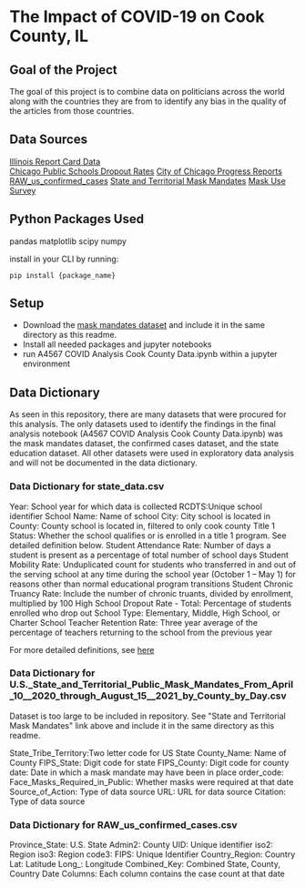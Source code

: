 # The Impact of COVID-19 on Cook County, IL

## Goal of the Project

The goal of this project is to combine data on politicians across the world along with the countries they are from to identify any bias in the quality of the articles from those countries.

## Data Sources  
[Illinois Report Card Data](https://www.isbe.net/pages/illinois-state-report-card-data.aspx)  
[Chicago Public Schools Dropout Rates](https://www.cps.edu/about/district-data/metrics/)
[City of Chicago Progress Reports](https://data.cityofchicago.org/Education/Chicago-Public-Schools-School-Progress-Reports-SY2/ngix-dc87)
[RAW_us_confirmed_cases](https://www.kaggle.com/antgoldbloom/covid19-data-from-john-hopkins-university?select=RAW_us_confirmed_cases.csv)
[State and Territorial Mask Mandates](https://data.cdc.gov/Policy-Surveillance/U-S-State-and-Territorial-Public-Mask-Mandates-Fro/62d6-pm5i)
[Mask Use Survey](https://github.com/nytimes/covid-19-data/tree/master/mask-use)

## Python Packages Used
pandas
matplotlib
scipy
numpy  

install in your CLI by running:  

`pip install {package_name}`

## Setup
* Download the [mask mandates dataset](https://data.cdc.gov/Policy-Surveillance/U-S-State-and-Territorial-Public-Mask-Mandates-Fro/62d6-pm5i) and include it in the same directory as this readme.
* Install all needed packages and jupyter notebooks
* run A4567 COVID Analysis Cook County Data.ipynb within a jupyter environment

## Data Dictionary
As seen in this repository, there are many datasets that were procured for this analysis.
The only datasets used to identify the findings in the final analysis notebook (A4567 COVID Analysis Cook County Data.ipynb)
was the mask mandates dataset, the confirmed cases dataset, and the
state education dataset. All other datasets were used in exploratory data analysis and will
not be documented in the data dictionary.

### Data Dictionary for state_data.csv
Year: School year for which data is collected
RCDTS:Unique school identifier
School Name: Name of school
City: City school is located in
County: County school is located in, filtered to only cook county
Title 1 Status: Whether the school qualifies or is enrolled in a title 1 program. See detailed definition below.
Student Attendance Rate: Number of days a student is present as a percentage of total number of school days
Student Mobility Rate: Unduplicated count for students who transferred in and out of the serving school at 
any time during the school year (October 1 – May 1) for reasons other than normal educational program 
transitions
Student Chronic Truancy Rate: Include the number of chronic truants, divided by enrollment, multiplied by 100
High School Dropout Rate - Total: Percentage of students enrolled who drop out
School Type: Elementary, Middle, High School, or Charter School
Teacher Retention Rate: Three year average of the percentage of teachers returning to the school from the previous year

For more detailed definitions, see [here](https://www.isbe.net/Documents/2021-Report-Card-Glossary-Terms.pdf)

### Data Dictionary for U.S._State_and_Territorial_Public_Mask_Mandates_From_April_10__2020_through_August_15__2021_by_County_by_Day.csv
Dataset is too large to be included in repository. See "State and Territorial Mask Mandates" link above and include it in the same directory
as this readme.

State_Tribe_Territory:Two letter code for US State
County_Name: Name of County
FIPS_State: Digit code for state
FIPS_County: Digit code for county
date: Date in which a mask mandate may have been in place
order_code: 
Face_Masks_Required_in_Public: Whether masks were required at that date
Source_of_Action: Type of data source
URL: URL for data source
Citation: Type of data source

### Data Dictionary for RAW_us_confirmed_cases.csv
Province_State: U.S. State
Admin2: County
UID: Unique identifier
iso2: Region
iso3: Region
code3: 
FIPS: Unique Identifier
Country_Region: Country
Lat: Latitude
Long_: Longitude
Combined_Key: Combined State, County, Country
Date Columns: Each column contains the case count at that date
